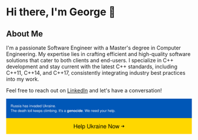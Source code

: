 # Hi there, I'm George 👋

## About Me

I'm a passionate Software Engineer with a Master's degree in Computer Engineering. My expertise lies in crafting efficient and high-quality software solutions that cater to both clients and end-users. I specialize in C++ development and stay current with the latest C++ standards, including C++11, C++14, and C++17, consistently integrating industry best practices into my work.

Feel free to reach out on [LinkedIn](https://www.linkedin.com/in/xorz57/) and let's have a conversation!

[![Stand With Ukraine](https://raw.githubusercontent.com/vshymanskyy/StandWithUkraine/main/banner2-direct.svg)](https://stand-with-ukraine.pp.ua)

